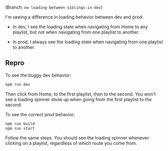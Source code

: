 (Branch: `no-loading-between-siblings-in-dev`)

I'm seeing a difference in loading behavior between dev and prod:

- In dev, I see the loading state when navigating from Home to any playlist, but not when navigating from one playlist to another.

- In prod, I always see the loading state when navigating from one playlist to another.

## Repro

To see the buggy dev behavior:

```sh
npm run dev
```

Then click from Home, to the first playlist, then to the second. You won't see a loading spinner show up when going from the first playlist to the second.

To see the correct prod behavior:

```sh
npm run build
npm run start
```

Follow the same steps. You should see the loading spinner whenever clicking on a playlist, regardless of which route you come from.
